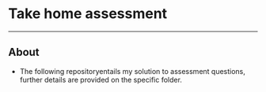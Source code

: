 # Take home assessment 
------------------------
## About
- The following repositoryentails my solution to assessment questions, further details are provided on the specific folder.
